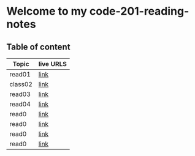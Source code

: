 # Welcome to my code-201-reading-notes

## Table of content


| Topic      | live URLS |
| ----------- | ----------- |
| read01     | [link](https://khaledabuzenah.github.io/code-201-reading-notes/read01)       |
| class02   | [link]()        |
| read03   | [link]()        |
| read04   | [link]()        |
| read0   | [link]()        |
| read0  | [link]()        |
| read0  | [link]()       |
| read0  | [link]()        |


